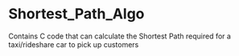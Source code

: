 # Shortest_Path_Algo
Contains C code that can calculate the Shortest Path required for a taxi/rideshare car to pick up customers
